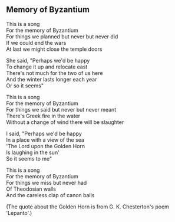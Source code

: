 ## Memory of Byzantium

This is a song  
For the memory of Byzantium  
For things we planned but never but never did  
If we could end the wars  
At last we might close the temple doors  

She said, "Perhaps we'd be happy  
To change it up and relocate east  
There's not much for the two of us here  
And the winter lasts longer each year  
Or so it seems"  

This is a song  
For the memory of Byzantium  
For things we said but never but never meant  
There's Greek fire in the water  
Without a change of wind there will be slaughter  

I said, "Perhaps we'd be happy  
In a place with a view of the sea  
'The Lord upon the Golden Horn  
Is laughing in the sun'  
So it seems to me"  

This is a song  
For the memory of Byzantium  
For things we miss but never had  
Of Theodosian walls  
And the careless clap of canon balls  


(The quote about the Golden Horn is from G. K. Chesterton's poem 'Lepanto'.)
